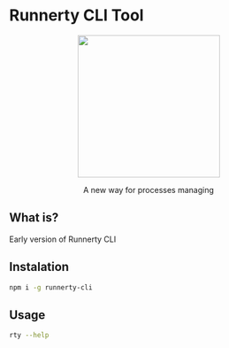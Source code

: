 # Runnerty CLI Tool

<p align="center">
  <a href="http://runnerty.io">
    <img height="257" src="https://runnerty.io/assets/header/logo-stroked.png">
  </a>
  <p align="center">A new way for processes managing</p>
</p>

## What is?

Early version of Runnerty CLI

## Instalation

```bash
npm i -g runnerty-cli
```

## Usage

```bash
rty --help
```


[Runnerty]: http://www.runnerty.io